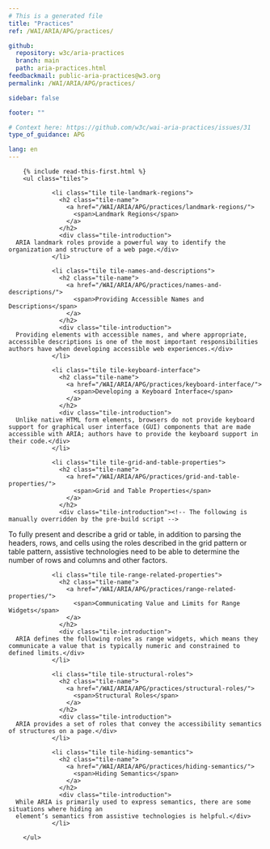 ```yaml
---
# This is a generated file
title: "Practices"
ref: /WAI/ARIA/APG/practices/

github:
  repository: w3c/aria-practices
  branch: main
  path: aria-practices.html
feedbackmail: public-aria-practices@w3.org
permalink: /WAI/ARIA/APG/practices/

sidebar: false

footer: ""

# Context here: https://github.com/w3c/wai-aria-practices/issues/31
type_of_guidance: APG

lang: en
---
```



<link rel="stylesheet" href="/content-assets/wai-aria-practices/styles.css">
<!-- Code highlighting styles -->
<link rel="stylesheet" href="/WAI/ARIA/APG/index/css/github.css">

<div>

        {% include read-this-first.html %}
        <ul class="tiles">
          
                <li class="tile tile-landmark-regions">
                  <h2 class="tile-name">
                    <a href="/WAI/ARIA/APG/practices/landmark-regions/">
                      <span>Landmark Regions</span>
                    </a>
                  </h2>
                  <div class="tile-introduction">
      ARIA landmark roles provide a powerful way to identify the organization and structure of a web page.</div>
                </li>
               
                <li class="tile tile-names-and-descriptions">
                  <h2 class="tile-name">
                    <a href="/WAI/ARIA/APG/practices/names-and-descriptions/">
                      <span>Providing Accessible Names and Descriptions</span>
                    </a>
                  </h2>
                  <div class="tile-introduction">
      Providing elements with accessible names, and where appropriate, accessible descriptions is one of the most important responsibilities authors have when developing accessible web experiences.</div>
                </li>
               
                <li class="tile tile-keyboard-interface">
                  <h2 class="tile-name">
                    <a href="/WAI/ARIA/APG/practices/keyboard-interface/">
                      <span>Developing a Keyboard Interface</span>
                    </a>
                  </h2>
                  <div class="tile-introduction">
      Unlike native HTML form elements, browsers do not provide keyboard support for graphical user interface (GUI) components that are made accessible with ARIA; authors have to provide the keyboard support in their code.</div>
                </li>
               
                <li class="tile tile-grid-and-table-properties">
                  <h2 class="tile-name">
                    <a href="/WAI/ARIA/APG/practices/grid-and-table-properties/">
                      <span>Grid and Table Properties</span>
                    </a>
                  </h2>
                  <div class="tile-introduction"><!-- The following is manually overridden by the pre-build script -->
To fully present and describe a grid or table, in addition to parsing the headers, rows, and cells using the roles described in the grid pattern or table pattern, assistive technologies need to be able to determine the number of rows and columns and other factors.</div>
                </li>
               
                <li class="tile tile-range-related-properties">
                  <h2 class="tile-name">
                    <a href="/WAI/ARIA/APG/practices/range-related-properties/">
                      <span>Communicating Value and Limits for Range Widgets</span>
                    </a>
                  </h2>
                  <div class="tile-introduction">
      ARIA defines the following roles as range widgets, which means they communicate a value that is typically numeric and constrained to defined limits.</div>
                </li>
               
                <li class="tile tile-structural-roles">
                  <h2 class="tile-name">
                    <a href="/WAI/ARIA/APG/practices/structural-roles/">
                      <span>Structural Roles</span>
                    </a>
                  </h2>
                  <div class="tile-introduction">
      ARIA provides a set of roles that convey the accessibility semantics of structures on a page.</div>
                </li>
               
                <li class="tile tile-hiding-semantics">
                  <h2 class="tile-name">
                    <a href="/WAI/ARIA/APG/practices/hiding-semantics/">
                      <span>Hiding Semantics</span>
                    </a>
                  </h2>
                  <div class="tile-introduction">
      While ARIA is primarily used to express semantics, there are some situations where hiding an
      element’s semantics from assistive technologies is helpful.</div>
                </li>
              
        </ul>
      
</div>
<script>
  var SkipToConfig = {
    settings: {
      skipTo: {
        displayOption: 'popup',
        attachElement: '#site-header',
        colorTheme: 'aria'
      }
    }
  };
</script>
<script src="/content-assets/wai-aria-practices/skipto.min.js"></script>
